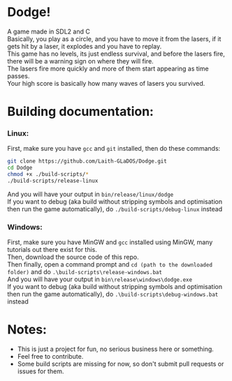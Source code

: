 # Dodge!  
A game made in SDL2 and C  
Basically, you play as a circle, and you have to move it from the lasers, if it gets hit by a laser, it explodes and you have to replay.  
This game has no levels, its just endless survival, and before the lasers fire, there will be a warning sign on where they will fire.  
The lasers fire more quickly and more of them start appearing as time passes.  
Your high score is basically how many waves of lasers you survived.  
  
# Building documentation:  
### Linux:  
First, make sure you have `gcc` and `git` installed, then do these commands:
```bash
git clone https://github.com/Laith-GLaDOS/Dodge.git
cd Dodge
chmod +x ./build-scripts/*
./build-scripts/release-linux
```
  
And you will have your output in `bin/release/linux/dodge`  
If you want to debug (aka build without stripping symbols and optimisation then run the game automatically), do `./build-scripts/debug-linux` instead  
  
### Windows:  
First, make sure you have MinGW and `gcc` installed using MinGW, many tutorials out there exist for this.  
Then, download the source code of this repo.  
Then finally, open a command prompt and `cd (path to the downloaded folder)` and do `.\build-scripts\release-windows.bat`  
And you will have your output in `bin\release\windows\dodge.exe`  
If you want to debug (aka build without stripping symbols and optimisation then run the game automatically), do `.\build-scripts\debug-windows.bat` instead  
  
# Notes:  
 - This is just a project for fun, no serious business here or something.  
 - Feel free to contribute.
 - Some build scripts are missing for now, so don't submit pull requests or issues for them.
